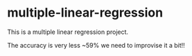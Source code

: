 # multiple-linear-regression
This is a multiple linear regression project.

The accuracy is very less ~59% we need to improvise it a bit!!
